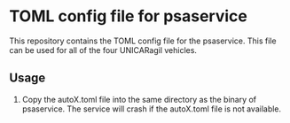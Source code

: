 # TOML config file for psaservice

This repository contains the TOML config file for the psaservice. This file can be used for all of the four UNICARagil vehicles.

## Usage

1. Copy the autoX.toml file into the same directory as the binary of psaservice. The service will crash if the autoX.toml file is not available.

